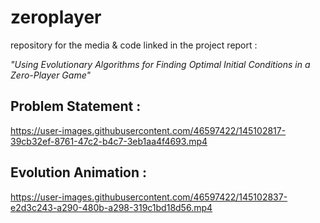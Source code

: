 # zeroplayer
repository for the media &amp; code linked in the project report : 

_"Using Evolutionary Algorithms for Finding Optimal Initial Conditions in a Zero-Player Game"_

## Problem Statement :
https://user-images.githubusercontent.com/46597422/145102817-39cb32ef-8761-47c2-b4c7-3eb1aa4f4693.mp4



## Evolution Animation :
https://user-images.githubusercontent.com/46597422/145102837-e2d3c243-a290-480b-a298-319c1bd18d56.mp4

